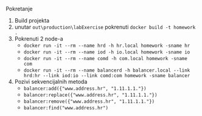 Pokretanje

1. Build projekta
2. unutar `out\production\labExercise` pokrenuti `docker build -t homework .`
3. Pokrenuti 2 node-a
    - `docker run -it --rm --name hrd -h hr.local homework -sname hr`
    - `docker run -it --rm --name iod -h io.local homework -sname io`
    - `docker run -it --rm --name comd -h com.local homework -sname com`
    - `docker run -it --rm --name balancerd -h balancer.local --link hrd:hr --link iod:io --link comd:com homework -sname balancer`
1. Pozivi sekvencijalnih metoda
    - `balancer:add({"www.address.hr", "1.11.1.1."})`
    - `balancer:replace({"www.address.hr", "1.11.1.1."})`
    - `balancer:remove({"www.address.hr", "1.11.1.1."})`
    - `balancer:find("www.address.hr")`